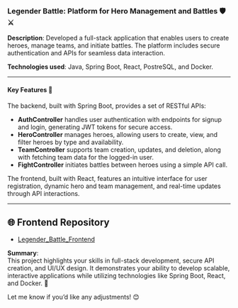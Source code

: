 ### **Legender Battle: Platform for Hero Management and Battles** 🛡️⚔️  
**Description**: Developed a full-stack application that enables users to create heroes, manage teams, and initiate battles. The platform includes secure authentication and APIs for seamless data interaction.  

**Technologies used**: Java, Spring Boot, React, PostreSQL, and Docker.  

---

#### **Key Features** 🔧  

The backend, built with Spring Boot, provides a set of RESTful APIs:  
- **AuthController** handles user authentication with endpoints for signup and login, generating JWT tokens for secure access.  
- **HeroController** manages heroes, allowing users to create, view, and filter heroes by type and availability.  
- **TeamController** supports team creation, updates, and deletion, along with fetching team data for the logged-in user.  
- **FightController** initiates battles between heroes using a simple API call.  

The frontend, built with React, features an intuitive interface for user registration, dynamic hero and team management, and real-time updates through API interactions.  

---

## 🌐 Frontend Repository

- [Legender_Battle_Frontend](https://github.com/VittorioDeMarzi/Legender_Battle_Frontend)

**Summary**:  
This project highlights your skills in full-stack development, secure API creation, and UI/UX design. It demonstrates your ability to develop scalable, interactive applications while utilizing technologies like Spring Boot, React, and Docker. 🚀  

Let me know if you’d like any adjustments! 😊
